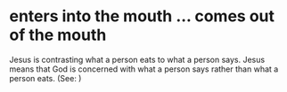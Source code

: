 
# enters into the mouth ... comes out of the mouth
Jesus is contrasting what a person eats to what a person says. Jesus means that God is concerned with what a person says rather than what a person eats. (See: )